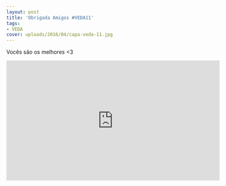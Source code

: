 ```yaml
---
layout: post
title: 'Obrigada Amigos #VEDA11'
tags:
- VEDA
cover: uploads/2016/04/capa-veda-11.jpg
---
```


Voc&ecirc;s s&atilde;o os melhores <3

<iframe width="560" height="315" src="https://www.youtube.com/embed/YY-FcQX-vlg" frameborder="0" allowfullscreen></iframe>
